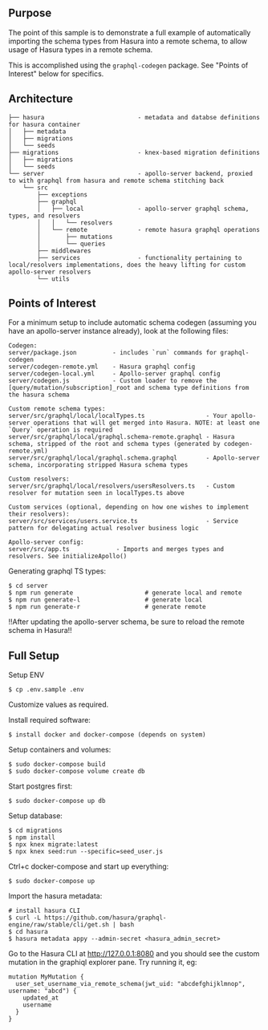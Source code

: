 ## Purpose
The point of this sample is to demonstrate a full example of automatically importing the schema types from Hasura into a remote schema, to allow usage of Hasura types in a remote schema.

This is accomplished using the `graphql-codegen` package. See "Points of Interest" below for specifics.

## Architecture
```
├── hasura                          - metadata and databse definitions for hasura container
│   ├── metadata
│   ├── migrations
│   └── seeds
├── migrations                      - knex-based migration definitions
│   ├── migrations
│   └── seeds
└── server                          - apollo-server backend, proxied to with graphql from hasura and remote schema stitching back
    └── src
        ├── exceptions
        ├── graphql
        │   ├── local               - apollo-server graphql schema, types, and resolvers
        │   │   └── resolvers
        │   └── remote              - remote hasura graphql operations
        │       ├── mutations
        │       └── queries
        ├── middlewares
        ├── services                - functionality pertaining to local/resolvers implementations, does the heavy lifting for custom apollo-server resolvers
        └── utils
```

## Points of Interest
For a minimum setup to include automatic schema codegen (assuming you have an apollo-server instance already), look at the following files:
```
Codegen:
server/package.json          - includes `run` commands for graphql-codegen
server/codegen-remote.yml    - Hasura graphql config
server/codegen-local.yml     - Apollo-server graphql config
server/codegen.js            - Custom loader to remove the [query/mutation/subscription]_root and schema type definitions from the hasura schema

Custom remote schema types:
server/src/graphql/local/localTypes.ts                 - Your apollo-server operations that will get merged into Hasura. NOTE: at least one `Query` operation is required
server/src/graphql/local/graphql.schema-remote.graphql - Hasura schema, stripped of the root and schema types (generated by codegen-remote.yml)
server/src/graphql/local/graphql.schema.graphql        - Apollo-server schema, incorporating stripped Hasura schema types

Custom resolvers:
server/src/graphql/local/resolvers/usersResolvers.ts   - Custom resolver for mutation seen in localTypes.ts above

Custom services (optional, depending on how one wishes to implement their resolvers):
server/src/services/users.service.ts                   - Service pattern for delegating actual resolver business logic

Apollo-server config:
server/src/app.ts             - Imports and merges types and resolvers. See initializeApollo()
```

Generating graphql TS types:
```
$ cd server
$ npm run generate                    # generate local and remote
$ npm run generate-l                  # generate local
$ npm run generate-r                  # generate remote
```

!!After updating the apollo-server schema, be sure to reload the remote schema in Hasura!!

## Full Setup

Setup ENV
```
$ cp .env.sample .env
```
Customize values as required.

Install required software:
```
$ install docker and docker-compose (depends on system)
```

Setup containers and volumes:
```
$ sudo docker-compose build
$ sudo docker-compose volume create db
```

Start postgres first:
```
$ sudo docker-compose up db
```

Setup database:
```
$ cd migrations
$ npm install
$ npx knex migrate:latest
$ npx knex seed:run --specific=seed_user.js
```

Ctrl+c docker-compose and start up everything:
```
$ sudo docker-compose up
```

Import the hasura metadata:
```
# install hasura CLI
$ curl -L https://github.com/hasura/graphql-engine/raw/stable/cli/get.sh | bash
$ cd hasura
$ hasura metadata appy --admin-secret <hasura_admin_secret>
```

Go to the Hasura CLI at http://127.0.0.1:8080 and you should see the custom mutation in the graphiql explorer pane. Try running it, eg:
```
mutation MyMutation {
  user_set_username_via_remote_schema(jwt_uid: "abcdefghijklmnop", username: "abcd") {
    updated_at
    username
  }
}
```